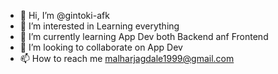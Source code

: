 - 👋 Hi, I’m @gintoki-afk
- 👀 I’m interested in Learning everything
- 🌱 I’m currently learning App Dev both Backend anf Frontend
- 💞️ I’m looking to collaborate on App Dev
- 📫 How to reach me malharjagdale1999@gmail.com

<!---
gintoki-afk/gintoki-afk is a ✨ special ✨ repository because its `README.md` (this file) appears on your GitHub profile.
You can click the Preview link to take a look at your changes.
--->

